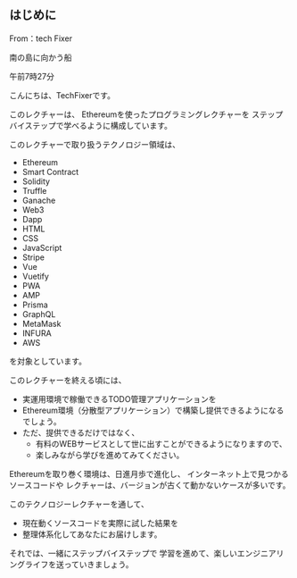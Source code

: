## はじめに

From：tech  Fixer

南の島に向かう船

午前7時27分

こんにちは、TechFixerです。

このレクチャーは、
Ethereumを使ったプログラミングレクチャーを
ステップバイステップで学べるように構成しています。

このレクチャーで取り扱うテクノロジー領域は、
- Ethereum
- Smart Contract
- Solidity
- Truffle
- Ganache
- Web3
- Dapp
- HTML
- CSS
- JavaScript
- Stripe
- Vue
- Vuetify
- PWA
- AMP
- Prisma
- GraphQL
- MetaMask
- INFURA
- AWS

を対象としています。

このレクチャーを終える頃には、
- 実運用環境で稼働できるTODO管理アプリケーションを
- Ethereum環境（分散型アプリケーション）で構築し提供できるようになるでしょう。
- ただ、提供できるだけではなく、
  - 有料のWEBサービスとして世に出すことができるようになりますので、
  - 楽しみながら学びを進めてみてください。

Ethereumを取り巻く環境は、日進月歩で進化し、
インターネット上で見つかるソースコードや
レクチャーは、バージョンが古くて動かないケースが多いです。

このテクノロジーレクチャーを通して、
- 現在動くソースコードを実際に試した結果を
- 整理体系化してあなたにお届けします。

それでは、一緒にステップバイステップで
学習を進めて、楽しいエンジニアリングライフを送っていきましょう。
